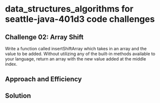 # data_structures_algorithms for seattle-java-401d3 code challenges

## Challenge 02: Array Shift
Write a function called insertShiftArray which takes in an array and the value to be added. Without utilizing any of the built-in methods available to your language, return an array with the new value added at the middle index.

## Approach and Efficiency

## Solution
